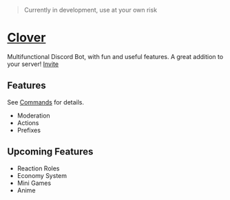 > Currently in development, use at your own risk


# [Clover](https://1e9end.github.io/clover-bot)
Multifunctional Discord Bot, with fun and useful features. A great addition to your server! [Invite](https://discord.com/oauth2/authorize?client_id=798018191066136646&scope=bot&permissions=470281286)

## Features
See [Commands](https://github.com/1e9end/clover-bot/blob/main/commands.md) for details.
- Moderation
- Actions
- Prefixes

## Upcoming Features
- Reaction Roles
- Economy System
- Mini Games
- Anime
